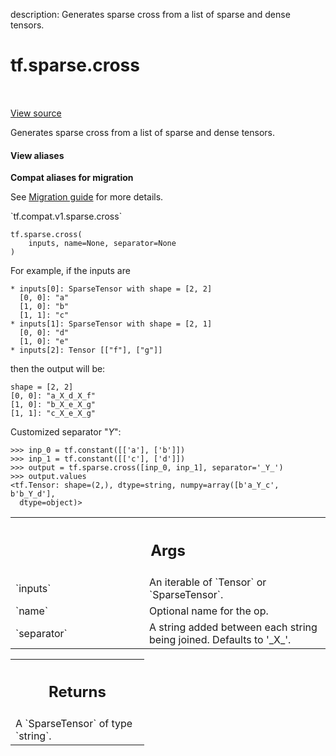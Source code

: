 description: Generates sparse cross from a list of sparse and dense tensors.

<div itemscope itemtype="http://developers.google.com/ReferenceObject">
<meta itemprop="name" content="tf.sparse.cross" />
<meta itemprop="path" content="Stable" />
</div>

# tf.sparse.cross

<!-- Insert buttons and diff -->

<table class="tfo-notebook-buttons tfo-api nocontent" align="left">

</table>

<a target="_blank" class="external" href="/code/stable/tensorflow/python/ops/sparse_ops.py">View source</a>



Generates sparse cross from a list of sparse and dense tensors.

<section class="expandable">
  <h4 class="showalways">View aliases</h4>
  <p>
<b>Compat aliases for migration</b>
<p>See
<a href="https://www.tensorflow.org/guide/migrate">Migration guide</a> for
more details.</p>
<p>`tf.compat.v1.sparse.cross`</p>
</p>
</section>

<pre class="devsite-click-to-copy prettyprint lang-py tfo-signature-link">
<code>tf.sparse.cross(
    inputs, name=None, separator=None
)
</code></pre>



<!-- Placeholder for "Used in" -->

For example, if the inputs are

    * inputs[0]: SparseTensor with shape = [2, 2]
      [0, 0]: "a"
      [1, 0]: "b"
      [1, 1]: "c"
    * inputs[1]: SparseTensor with shape = [2, 1]
      [0, 0]: "d"
      [1, 0]: "e"
    * inputs[2]: Tensor [["f"], ["g"]]

then the output will be:

    shape = [2, 2]
    [0, 0]: "a_X_d_X_f"
    [1, 0]: "b_X_e_X_g"
    [1, 1]: "c_X_e_X_g"

Customized separator "_Y_":

```
>>> inp_0 = tf.constant([['a'], ['b']])
>>> inp_1 = tf.constant([['c'], ['d']])
>>> output = tf.sparse.cross([inp_0, inp_1], separator='_Y_')
>>> output.values
<tf.Tensor: shape=(2,), dtype=string, numpy=array([b'a_Y_c', b'b_Y_d'],
  dtype=object)>
```


<!-- Tabular view -->
 <table class="responsive fixed orange">
<colgroup><col width="214px"><col></colgroup>
<tr><th colspan="2"><h2 class="add-link">Args</h2></th></tr>

<tr>
<td>
`inputs`
</td>
<td>
An iterable of `Tensor` or `SparseTensor`.
</td>
</tr><tr>
<td>
`name`
</td>
<td>
Optional name for the op.
</td>
</tr><tr>
<td>
`separator`
</td>
<td>
A string added between each string being joined. Defaults to
'_X_'.
</td>
</tr>
</table>



<!-- Tabular view -->
 <table class="responsive fixed orange">
<colgroup><col width="214px"><col></colgroup>
<tr><th colspan="2"><h2 class="add-link">Returns</h2></th></tr>
<tr class="alt">
<td colspan="2">
A `SparseTensor` of type `string`.
</td>
</tr>

</table>


